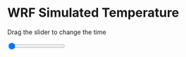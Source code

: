 <h1>WRF Simulated Temperature</h1>
<p>Drag the slider to change the time</p>

<div class="slidecontainer">
<input oninput='setImage(this)' class="slider" type="range" min="0" max="17" value="0" step="1" />
<img id='img'/>
</div>

<script>
var img = document.getElementById('img');
var img_array = ['/assets/images/wrf/t_wrfout_d01_2020-07-09_12:00:00.png',
'/assets/images/wrf/t_wrfout_d01_2020-07-09_13:00:00.png',
'/assets/images/wrf/t_wrfout_d01_2020-07-09_14:00:00.png',
'/assets/images/wrf/t_wrfout_d01_2020-07-09_15:00:00.png',
'/assets/images/wrf/t_wrfout_d01_2020-07-09_16:00:00.png',
'/assets/images/wrf/t_wrfout_d01_2020-07-09_17:00:00.png',
'/assets/images/wrf/t_wrfout_d01_2020-07-09_18:00:00.png',
'/assets/images/wrf/t_wrfout_d01_2020-07-09_19:00:00.png',
'/assets/images/wrf/t_wrfout_d01_2020-07-09_20:00:00.png',
'/assets/images/wrf/t_wrfout_d01_2020-07-09_21:00:00.png',
'/assets/images/wrf/t_wrfout_d01_2020-07-09_22:00:00.png',
'/assets/images/wrf/t_wrfout_d01_2020-07-09_23:00:00.png',
'/assets/images/wrf/t_wrfout_d01_2020-07-10_00:00:00.png',
'/assets/images/wrf/t_wrfout_d01_2020-07-10_01:00:00.png',
'/assets/images/wrf/t_wrfout_d01_2020-07-10_02:00:00.png',
'/assets/images/wrf/t_wrfout_d01_2020-07-10_03:00:00.png',
'/assets/images/wrf/t_wrfout_d01_2020-07-10_04:00:00.png',];
function setImage(obj)
{
        var value = obj.value;
        img.src = img_array[value];

}
</script>
